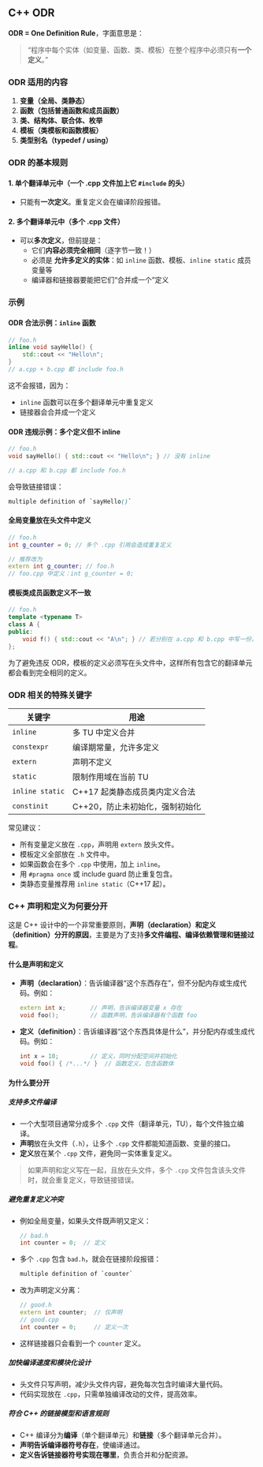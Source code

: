 ## C++ ODR

**ODR = One Definition Rule**，字面意思是：

> “程序中每个实体（如变量、函数、类、模板）在整个程序中必须只有**一个定义**。”

### ODR 适用的内容

1. **变量（全局、类静态）**
2. **函数（包括普通函数和成员函数）**
3. **类、结构体、联合体、枚举**
4. **模板（类模板和函数模板）**
5. **类型别名（typedef / using）**

### ODR 的基本规则

#### 1. 单个翻译单元中（一个 .cpp 文件加上它 `#include` 的头）

- 只能有**一次定义**。重复定义会在编译阶段报错。

#### 2. 多个翻译单元中（多个 .cpp 文件）

- 可以**多次定义**，但前提是：
  - 它们**内容必须完全相同**（逐字节一致！）
  - 必须是 **允许多定义的实体**：如 `inline` 函数、模板、`inline static` 成员变量等
  - 编译器和链接器要能把它们“合并成一个”定义

### 示例

#### ODR 合法示例：`inline` 函数

```cpp
// foo.h
inline void sayHello() {
    std::cout << "Hello\n";
}
// a.cpp + b.cpp 都 include foo.h
```

这不会报错，因为：

- `inline` 函数可以在多个翻译单元中重复定义
- 链接器会合并成一个定义

#### ODR 违规示例：多个定义但不 inline

```cpp
// foo.h
void sayHello() { std::cout << "Hello\n"; } // 没有 inline
```

```cpp
// a.cpp 和 b.cpp 都 include foo.h
```

会导致链接错误：

```scss
multiple definition of `sayHello()`
```

#### 全局变量放在头文件中定义

```cpp
// foo.h
int g_counter = 0; // 多个 .cpp 引用会造成重复定义
```

```cpp
// 推荐改为
extern int g_counter; // foo.h
// foo.cpp 中定义：int g_counter = 0;
```

#### 模板类成员函数定义不一致

```cpp
// foo.h
template <typename T>
class A {
public:
    void f() { std::cout << "A\n"; } // 若分别在 a.cpp 和 b.cpp 中写一份，且不一样，就违反 ODR
};
```

为了避免违反 ODR，模板的定义必须写在头文件中，这样所有包含它的翻译单元都会看到完全相同的定义。

### ODR 相关的特殊关键字

| 关键字          | 用途                            |
| --------------- | ------------------------------- |
| `inline`        | 多 TU 中定义合并                |
| `constexpr`     | 编译期常量，允许多定义          |
| `extern`        | 声明不定义                      |
| `static`        | 限制作用域在当前 TU             |
| `inline static` | C++17 起类静态成员类内定义合法  |
| `constinit`     | C++20，防止未初始化，强制初始化 |

常见建议：

- 所有变量定义放在 `.cpp`，声明用 `extern` 放头文件。
- 模板定义全部放在 `.h` 文件中。
- 如果函数会在多个 `.cpp` 中使用，加上 `inline`。
- 用 `#pragma once` 或 include guard 防止重复包含。
- 类静态变量推荐用 `inline static`（C++17 起）。

### C++ 声明和定义为何要分开

这是 C++ 设计中的一个非常重要原则，**声明（declaration）和定义（definition）分开的原因**，主要是为了支持**多文件编程、编译依赖管理和链接过程**。

#### 什么是声明和定义

- **声明（declaration）**：告诉编译器“这个东西存在”，但不分配内存或生成代码。例如：

  ```cpp
  extern int x;       // 声明，告诉编译器变量 x 存在
  void foo();         // 函数声明，告诉编译器有个函数 foo
  ```

- **定义（definition）**：告诉编译器“这个东西具体是什么”，并分配内存或生成代码。例如：

  ```cpp
  int x = 10;         // 定义，同时分配空间并初始化
  void foo() { /*...*/ }  // 函数定义，包含函数体
  ```

#### 为什么要分开

##### 支持多文件编译

- 一个大型项目通常分成多个 `.cpp` 文件（翻译单元，TU），每个文件独立编译。
- **声明**放在头文件（`.h`），让多个 `.cpp` 文件都能知道函数、变量的接口。
- **定义**放在某个 `.cpp` 文件，避免同一实体重复定义。

> 如果声明和定义写在一起，且放在头文件，多个 `.cpp` 文件包含该头文件时，就会重复定义，导致链接错误。

##### 避免重复定义冲突

- 例如全局变量，如果头文件既声明又定义：

  ```cpp
  // bad.h
  int counter = 0;  // 定义
  ```

- 多个 `.cpp` 包含 `bad.h`，就会在链接阶段报错：

  ```scss
  multiple definition of `counter`
  ```

- 改为声明定义分离：

  ```cpp
  // good.h
  extern int counter;  // 仅声明
  // good.cpp
  int counter = 0;     // 定义一次
  ```

- 这样链接器只会看到一个 `counter` 定义。

##### 加快编译速度和模块化设计

- 头文件只写声明，减少头文件内容，避免每次包含时编译大量代码。
- 代码实现放在 `.cpp`，只需单独编译改动的文件，提高效率。

##### 符合 C++ 的链接模型和语言规则

- C++ 编译分为**编译**（单个翻译单元）和**链接**（多个翻译单元合并）。
- **声明告诉编译器符号存在**，使编译通过。
- **定义告诉链接器符号实现在哪里**，负责合并和分配资源。